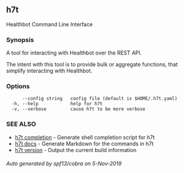 ## h7t

Healthbot Command Line Interface

### Synopsis

A tool for interacting with Healthbot over the REST API.
	
The intent with this tool is to provide bulk or aggregate functions, that simplify interacting with Healthbot.

### Options

```
      --config string   config file (default is $HOME/.h7t.yaml)
  -h, --help            help for h7t
  -v, --verbose         cause h7t to be more verbose
```

### SEE ALSO

* [h7t completion](h7t_completion.md)	 - Generate shell completion script for h7t
* [h7t docs](h7t_docs.md)	 - Generate Markdown for the commands in h7t
* [h7t version](h7t_version.md)	 - Output the current build information

###### Auto generated by spf13/cobra on 5-Nov-2019
